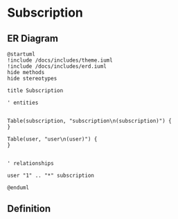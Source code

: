 # Subscription

## ER Diagram


```plantuml format="svg" classes="uml myDiagram"
@startuml
!include /docs/includes/theme.iuml
!include /docs/includes/erd.iuml
hide methods
hide stereotypes

title Subscription

' entities


Table(subscription, "subscription\n(subscription)") {
}

Table(user, "user\n(user)") {
}


' relationships

user "1" .. "*" subscription

@enduml
```



## Definition